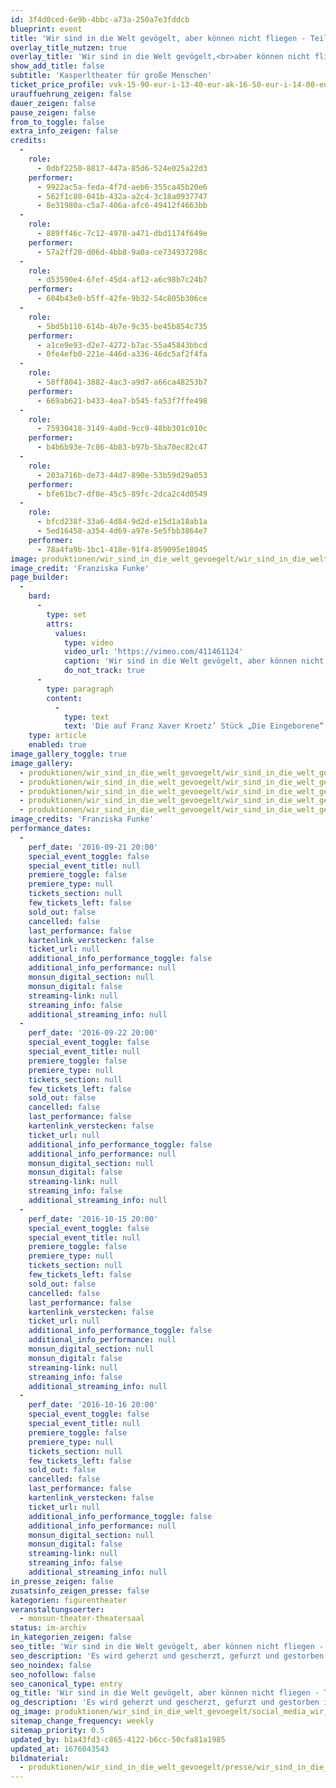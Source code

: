 ```yaml
---
id: 3f4d0ced-6e9b-4bbc-a73a-250a7e3fddcb
blueprint: event
title: 'Wir sind in die Welt gevögelt, aber können nicht fliegen - Teil II'
overlay_title_nutzen: true
overlay_title: 'Wir sind in die Welt gevögelt,<br>aber können nicht fliegen - Teil II'
show_add_title: false
subtitle: 'Kasperltheater für große Menschen'
ticket_price_profile: vvk-15-90-eur-i-13-40-eur-ak-16-50-eur-i-14-00-eur
urauffuehrung_zeigen: false
dauer_zeigen: false
pause_zeigen: false
from_to_toggle: false
extra_info_zeigen: false
credits:
  -
    role:
      - 0dbf2250-8817-447a-85d6-524e025a22d3
    performer:
      - 9922ac5a-feda-4f7d-aeb6-355ca45b20e6
      - 562f1c80-041b-432a-a2c4-3c18a0937747
      - 8e31980a-c5a7-406a-afc6-49412f4663bb
  -
    role:
      - 889ff46c-7c12-4970-a471-dbd1174f649e
    performer:
      - 57a2ff20-d06d-4bb8-9a0a-ce734937298c
  -
    role:
      - d53590e4-6fef-45d4-af12-a6c98b7c24b7
    performer:
      - 604b43e0-b5ff-42fe-9b32-54c805b306ce
  -
    role:
      - 5bd5b110-614b-4b7e-9c35-be45b854c735
    performer:
      - a1ce9e93-d2e7-4272-b7ac-55a45843bbcd
      - 0fe4efb0-221e-446d-a336-46dc5af2f4fa
  -
    role:
      - 58ff8041-3882-4ac3-a9d7-a66ca48253b7
    performer:
      - 669ab621-b433-4ea7-b545-fa53f7ffe498
  -
    role:
      - 75930418-3149-4a0d-9cc9-48bb301c010c
    performer:
      - b4b6b93e-7c86-4b83-b97b-5ba70ec82c47
  -
    role:
      - 203a716b-de73-44d7-890e-53b59d29a053
    performer:
      - bfe61bc7-df0e-45c5-89fc-2dca2c4d0549
  -
    role:
      - bfcd238f-33a6-4d84-9d2d-e15d1a18ab1a
      - 5ed16458-a354-4d69-a97e-5e5fbb3864e7
    performer:
      - 78a4fa9b-1bc1-418e-91f4-859095e18045
image: produktionen/wir_sind_in_die_welt_gevoegelt/wir_sind_in_die_welt_gevoegelt_02_c_franziska_funke.jpg
image_credit: 'Franziska Funke'
page_builder:
  -
    bard:
      -
        type: set
        attrs:
          values:
            type: video
            video_url: 'https://vimeo.com/411461124'
            caption: 'Wir sind in die Welt gevögelt, aber können nicht fliegen - Teil II – Teaser'
            do_not_track: true
      -
        type: paragraph
        content:
          -
            type: text
            text: 'Die auf Franz Xaver Kroetz’ Stück „Die Eingeborene“ basierende Figur der Irmi - als Reinkarnation des historisch-anarchischen Kaspers - mit ihrem Leben, Lieben und Leiden geht in die nächste Runde! Mit dabei diesmal ihr zweites Kind Bärbel, ihr neuer Lebenspartner Hans und die überforderten Mitarbeiter vom Jugendamt. Das kann ja nicht gut gehen. Mit Überzeichnung wird die Absurdität des Lebens auf die Spitze getrieben, Irmi mit treibender Musik durch''s Leben und über die Bühne gehetzt. Es wird geherzt und gescherzt, gefurzt und gestorben, belogen und betrogen in diesem Kasperltheater für große Menschen - eine Sozialgroteske über das marode Kinderschutzsystem in Deutschland.'
    type: article
    enabled: true
image_gallery_toggle: true
image_gallery:
  - produktionen/wir_sind_in_die_welt_gevoegelt/wir_sind_in_die_welt_gevoegelt_04_c_franziska_funke.jpg
  - produktionen/wir_sind_in_die_welt_gevoegelt/wir_sind_in_die_welt_gevoegelt_02_c_franziska_funke.jpg
  - produktionen/wir_sind_in_die_welt_gevoegelt/wir_sind_in_die_welt_gevoegelt_03_c_franziska_funke.jpg
  - produktionen/wir_sind_in_die_welt_gevoegelt/wir_sind_in_die_welt_gevoegelt_01_c_franziska_funke.jpg
  - produktionen/wir_sind_in_die_welt_gevoegelt/wir_sind_in_die_welt_gevoegelt_05_c_franziska_funke.jpg
image_credits: 'Franziska Funke'
performance_dates:
  -
    perf_date: '2016-09-21 20:00'
    special_event_toggle: false
    special_event_title: null
    premiere_toggle: false
    premiere_type: null
    tickets_section: null
    few_tickets_left: false
    sold_out: false
    cancelled: false
    last_performance: false
    kartenlink_verstecken: false
    ticket_url: null
    additional_info_performance_toggle: false
    additional_info_performance: null
    monsun_digital_section: null
    monsun_digital: false
    streaming-link: null
    streaming_info: false
    additional_streaming_info: null
  -
    perf_date: '2016-09-22 20:00'
    special_event_toggle: false
    special_event_title: null
    premiere_toggle: false
    premiere_type: null
    tickets_section: null
    few_tickets_left: false
    sold_out: false
    cancelled: false
    last_performance: false
    kartenlink_verstecken: false
    ticket_url: null
    additional_info_performance_toggle: false
    additional_info_performance: null
    monsun_digital_section: null
    monsun_digital: false
    streaming-link: null
    streaming_info: false
    additional_streaming_info: null
  -
    perf_date: '2016-10-15 20:00'
    special_event_toggle: false
    special_event_title: null
    premiere_toggle: false
    premiere_type: null
    tickets_section: null
    few_tickets_left: false
    sold_out: false
    cancelled: false
    last_performance: false
    kartenlink_verstecken: false
    ticket_url: null
    additional_info_performance_toggle: false
    additional_info_performance: null
    monsun_digital_section: null
    monsun_digital: false
    streaming-link: null
    streaming_info: false
    additional_streaming_info: null
  -
    perf_date: '2016-10-16 20:00'
    special_event_toggle: false
    special_event_title: null
    premiere_toggle: false
    premiere_type: null
    tickets_section: null
    few_tickets_left: false
    sold_out: false
    cancelled: false
    last_performance: false
    kartenlink_verstecken: false
    ticket_url: null
    additional_info_performance_toggle: false
    additional_info_performance: null
    monsun_digital_section: null
    monsun_digital: false
    streaming-link: null
    streaming_info: false
    additional_streaming_info: null
in_presse_zeigen: false
zusatsinfo_zeigen_presse: false
kategorien: figurentheater
veranstaltungsoerter:
  - monsun-theater-theatersaal
status: im-archiv
in_kategorien_zeigen: false
seo_title: 'Wir sind in die Welt gevögelt, aber können nicht fliegen - Teil II'
seo_description: 'Es wird geherzt und gescherzt, gefurzt und gestorben in diesem Kasperltheater für große Menschen - eine Sozialgroteske über das marode Kinderschutzsystem.'
seo_noindex: false
seo_nofollow: false
seo_canonical_type: entry
og_title: 'Wir sind in die Welt gevögelt, aber können nicht fliegen - Teil II'
og_description: 'Es wird geherzt und gescherzt, gefurzt und gestorben in diesem Kasperltheater für große Menschen - eine Sozialgroteske über das marode Kinderschutzsystem.'
og_image: produktionen/wir_sind_in_die_welt_gevoegelt/social_media_wir_sind_in_die_welt_gevoegelt_c_franziska_funke.jpg
sitemap_change_frequency: weekly
sitemap_priority: 0.5
updated_by: b1a43fd3-c865-4122-b6cc-50cfa81a1985
updated_at: 1676043543
bildmaterial:
  - produktionen/wir_sind_in_die_welt_gevoegelt/presse/wir_sind_in_die_welt_gevoegelt_c_franziska_funke_monsun.zip
---
```

